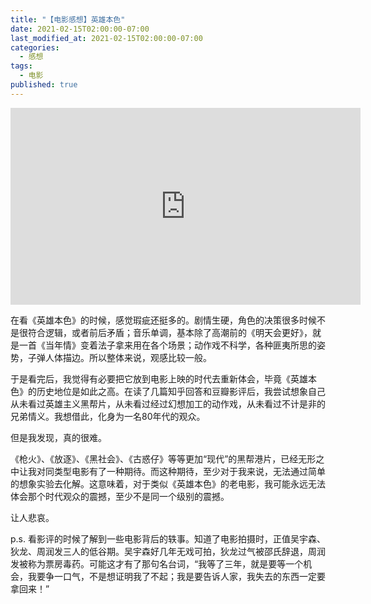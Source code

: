 ```yaml
---
title: "【电影感想】英雄本色"
date: 2021-02-15T02:00:00-07:00
last_modified_at: 2021-02-15T02:00:00-07:00
categories:
  - 感想
tags:
  - 电影
published: true
---
```

<iframe width="560" height="315" src="https://www.youtube.com/embed/SP5mykR20Ng?start=5&autoplay=1" frameborder="0" allow="accelerometer; autoplay; clipboard-write; encrypted-media; gyroscope; picture-in-picture" allowfullscreen></iframe>

<br>

在看《英雄本色》的时候，感觉瑕疵还挺多的。剧情生硬，角色的决策很多时候不是很符合逻辑，或者前后矛盾；音乐单调，基本除了高潮前的《明天会更好》，就是一首《当年情》变着法子拿来用在各个场景；动作戏不科学，各种匪夷所思的姿势，子弹人体描边。所以整体来说，观感比较一般。

于是看完后，我觉得有必要把它放到电影上映的时代去重新体会，毕竟《英雄本色》的历史地位是如此之高。在读了几篇知乎回答和豆瓣影评后，我尝试想象自己从未看过英雄主义黑帮片，从未看过经过幻想加工的动作戏，从未看过不计是非的兄弟情义。我想借此，化身为一名80年代的观众。

但是我发现，真的很难。

《枪火》、《放逐》、《黑社会》、《古惑仔》等等更加“现代”的黑帮港片，已经无形之中让我对同类型电影有了一种期待。而这种期待，至少对于我来说，无法通过简单的想象实验去化解。这意味着，对于类似《英雄本色》的老电影，我可能永远无法体会那个时代观众的震撼，至少不是同一个级别的震撼。

让人悲哀。

p.s. 看影评的时候了解到一些电影背后的轶事。知道了电影拍摄时，正值吴宇森、狄龙、周润发三人的低谷期。吴宇森好几年无戏可拍，狄龙过气被邵氏辞退，周润发被称为票房毒药。可能这才有了那句名台词，“我等了三年，就是要等一个机会，我要争一口气，不是想证明我了不起；我是要告诉人家，我失去的东西一定要拿回来！”
